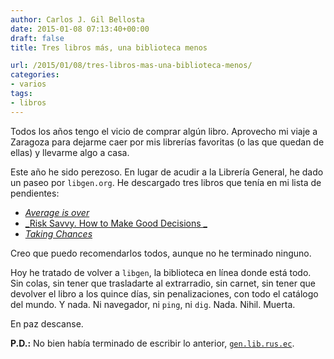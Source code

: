 ```yaml
---
author: Carlos J. Gil Bellosta
date: 2015-01-08 07:13:40+00:00
draft: false
title: Tres libros más, una biblioteca menos

url: /2015/01/08/tres-libros-mas-una-biblioteca-menos/
categories:
- varios
tags:
- libros
---
```


Todos los años tengo el vicio de comprar algún libro. Aprovecho mi viaje a Zaragoza para dejarme caer por mis librerías favoritas (o las que quedan de ellas) y llevarme algo a casa.

Este año he sido perezoso. En lugar de acudir a la Librería General, he dado un paseo por `libgen.org`. He descargado tres libros que tenía en mi lista de pendientes:

* [_Average is over_](http://en.wikipedia.org/wiki/Average_is_Over)
* [_Risk Savvy. How to Make Good Decisions _](https://www.mpib-berlin.mpg.de/en/news/current-research-results/risk-savy-how-to-make-good-decisions)
* [_Taking Chances_](http://plus.maths.org/content/taking-chances)

Creo que puedo recomendarlos todos, aunque no he terminado ninguno.

Hoy he tratado de volver a `libgen`, la biblioteca en línea donde está todo. Sin colas, sin tener que trasladarte al extrarradio, sin carnet, sin tener que devolver el libro a los quince días, sin penalizaciones, con todo el catálogo del mundo. Y nada. Ni navegador, ni `ping`, ni `dig`. Nada. Nihil. Muerta.

En paz descanse.

**P.D.:** No bien había terminado de escribir lo anterior, [`gen.lib.rus.ec`](http://gen.lib.rus.ec/).
